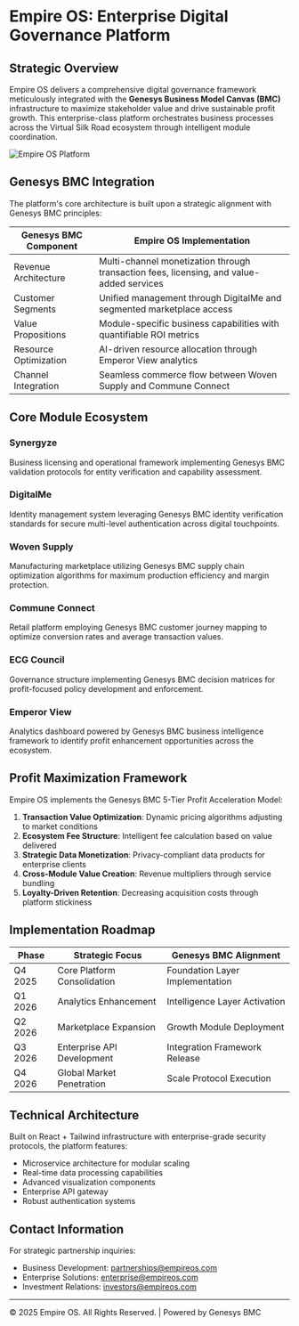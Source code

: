 # Empire OS: Enterprise Digital Governance Platform

## Strategic Overview

Empire OS delivers a comprehensive digital governance framework meticulously integrated with the **Genesys Business Model Canvas (BMC)** infrastructure to maximize stakeholder value and drive sustainable profit growth. This enterprise-class platform orchestrates business processes across the Virtual Silk Road ecosystem through intelligent module coordination.

![Empire OS Platform](https://via.placeholder.com/800x400?text=Empire+OS+Ecosystem)

## Genesys BMC Integration

The platform's core architecture is built upon a strategic alignment with Genesys BMC principles:

| Genesys BMC Component | Empire OS Implementation |
|----------------------|--------------------------|
| Revenue Architecture | Multi-channel monetization through transaction fees, licensing, and value-added services |
| Customer Segments | Unified management through DigitalMe and segmented marketplace access |
| Value Propositions | Module-specific business capabilities with quantifiable ROI metrics |
| Resource Optimization | AI-driven resource allocation through Emperor View analytics |
| Channel Integration | Seamless commerce flow between Woven Supply and Commune Connect |

## Core Module Ecosystem

### Synergyze
Business licensing and operational framework implementing Genesys BMC validation protocols for entity verification and capability assessment.

### DigitalMe
Identity management system leveraging Genesys BMC identity verification standards for secure multi-level authentication across digital touchpoints.

### Woven Supply
Manufacturing marketplace utilizing Genesys BMC supply chain optimization algorithms for maximum production efficiency and margin protection.

### Commune Connect
Retail platform employing Genesys BMC customer journey mapping to optimize conversion rates and average transaction values.

### ECG Council
Governance structure implementing Genesys BMC decision matrices for profit-focused policy development and enforcement.

### Emperor View
Analytics dashboard powered by Genesys BMC business intelligence framework to identify profit enhancement opportunities across the ecosystem.

## Profit Maximization Framework

Empire OS implements the Genesys BMC 5-Tier Profit Acceleration Model:

1. **Transaction Value Optimization**: Dynamic pricing algorithms adjusting to market conditions
2. **Ecosystem Fee Structure**: Intelligent fee calculation based on value delivered
3. **Strategic Data Monetization**: Privacy-compliant data products for enterprise clients
4. **Cross-Module Value Creation**: Revenue multipliers through service bundling
5. **Loyalty-Driven Retention**: Decreasing acquisition costs through platform stickiness

## Implementation Roadmap

| Phase | Strategic Focus | Genesys BMC Alignment |
|-------|----------------|----------------------|
| Q4 2025 | Core Platform Consolidation | Foundation Layer Implementation |
| Q1 2026 | Analytics Enhancement | Intelligence Layer Activation |
| Q2 2026 | Marketplace Expansion | Growth Module Deployment |
| Q3 2026 | Enterprise API Development | Integration Framework Release |
| Q4 2026 | Global Market Penetration | Scale Protocol Execution |

## Technical Architecture

Built on React + Tailwind infrastructure with enterprise-grade security protocols, the platform features:

- Microservice architecture for modular scaling
- Real-time data processing capabilities
- Advanced visualization components
- Enterprise API gateway
- Robust authentication systems

## Contact Information

For strategic partnership inquiries:
- Business Development: partnerships@empireos.com
- Enterprise Solutions: enterprise@empireos.com
- Investment Relations: investors@empireos.com

---

© 2025 Empire OS. All Rights Reserved. | Powered by Genesys BMC